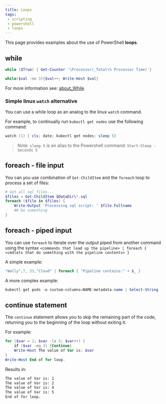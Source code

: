 ```yaml
---
title: Loops
tags:
 - scripting
 - powershell
 - loops
---
```


This page provides examples about the use of PowerShell **loops**.
<!--more-->

## while

```powershell
while ($True) { Get-Counter '\Processor(_Total\% Processor Time)'} 
```

```powershell
while($val -ne 3){$val++; Write-Host $val}
```

For more information see: [about_While](https://learn.microsoft.com/en-us/powershell/module/microsoft.powershell.core/about/about_while?view=powershell-7.4)

### Simple linux `watch` alternative

You can use a while loop as an analog to the linux `watch` command.

For example, to continually run `kubectl get nodes` use the following command:
```powershell
watch (1) { cls; date; kubectl get nodes; sleep 5}
```

> Note: `sleep 5` is an alias to the Powershell command: `Start-Sleep -Seconds 5`


## foreach - file input

You can you use combination of `Get-ChildItem` and the `foreach` loop to process a set of files:

```powershell
# Get all sql files...
$files = Get-ChildItem $DataDir\*.sql
foreach ($file in $files) {
    Write-Output 'Processing sql script: ' $file.Fullname
    ## Do something
}
```

## foreach - piped input

You can use `foreach` to iterate over the output piped from another command using the syntax 
`<commands that load up the pipeline> | foreach { <cmdlets that do something with the pipeline contents> }`

A simple example:

```powershell
"Wally",7, 33,"Cloud" | foreach { "Pipeline contains:" + $_ }
```

A more complex example:

```powershell
kubectl get pods -o custom-columns=NAME:metadata.name | Select-String '^nginx' | foreach { "Found Pod Named: " + $_ }
```

## continue statement

The `continue` statement allows you to skip the remaining part of the code, returning you to the beginning of the loop without exiting it.

For example:
```powershell
for ($var = 1; $var -le 5; $var++) {
    if ($var -eq 3) {Continue}
    Write-Host The value of Var is: $var
}
Write-Host End of for loop.
```
Results in:
```txt
The value of Var is: 1
The value of Var is: 2
The value of Var is: 4
The value of Var is: 5
End of for loop.
```

